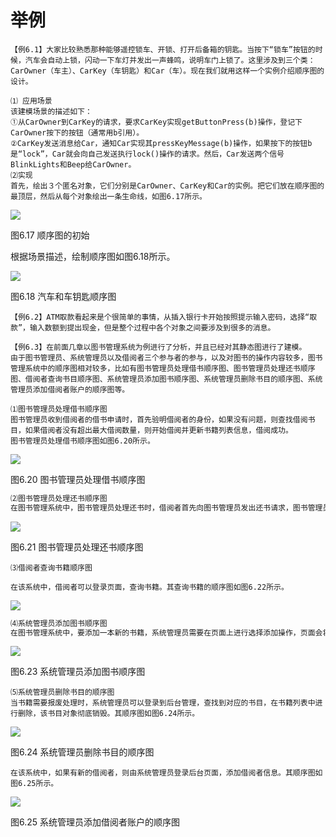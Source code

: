 # 举例




```
【例6.1】大家比较熟悉那种能够遥控锁车、开锁、打开后备箱的钥匙。当按下“锁车”按钮的时候，汽车会自动上锁，闪动一下车灯并发出一声蜂鸣，说明车门上锁了。这里涉及到三个类：CarOwner（车主）、CarKey（车钥匙）和Car（车）。现在我们就用这样一个实例介绍顺序图的设计。 
```



```
⑴ 应用场景
该建模场景的描述如下：
①从CarOwner到CarKey的请求，要求CarKey实现getButtonPress(b)操作，登记下CarOwner按下的按钮（通常用b引用）。
②CarKey发送消息给Car，通知Car实现其pressKeyMessage(b)操作，如果按下的按钮b是“lock”，Car就会向自己发送执行lock()操作的请求。然后，Car发送两个信号BlinkLights和Beep给CarOwner。 
⑵实现
首先，绘出３个匿名对象，它们分别是CarOwner、CarKey和Car的实例。把它们放在顺序图的最顶层，然后从每个对象绘出一条生命线，如图6.17所示。 

```

![](https://img1.zlogs.net/20/20200117211400.png)

图6.17  顺序图的初始 

根据场景描述，绘制顺序图如图6.18所示。 

![](https://img1.zlogs.net/20/20200117211401.png)



图6.18  汽车和车钥匙顺序图 

```
【例6.2】ATM取款看起来是个很简单的事情，从插入银行卡开始按照提示输入密码，选择“取款”，输入数额到提出现金，但是整个过程中各个对象之间要涉及到很多的消息。 

```

```
【例6.3】在前面几章以图书管理系统为例进行了分析，并且已经对其静态图进行了建模。
由于图书管理员、系统管理员以及借阅者三个参与者的参与，以及对图书的操作内容较多，图书管理系统中的顺序图相对较多，比如有图书管理员处理借书顺序图、图书管理员处理还书顺序图、借阅者查询书目顺序图、系统管理员添加图书顺序图、系统管理员删除书目的顺序图、系统管理员添加借阅者账户的顺序图等。 

```



```
⑴图书管理员处理借书顺序图
图书管理员收到借阅者的借书申请时，首先验明借阅者的身份，如果没有问题，则查找借阅书目，如果借阅者没有超出最大借阅数量，则开始借阅并更新书籍列表信息，借阅成功。
图书管理员处理借书顺序图如图6.20所示。 

```

![](https://img1.zlogs.net/20/20200117211402.png)

图6.20 图书管理员处理借书顺序图 

```sql
⑵图书管理员处理还书顺序图
在图书管理系统中，图书管理员处理还书时，借阅者首先向图书管理员发出还书请求，图书管理员将读者的信息和所要还的书籍信息发送到数据库，由系统检查用户的合法性，当借阅者的信息和书籍的信息都得到确认后，工作人员修改书籍信息和借阅者信息，将结果显示处理，完成还书操作，其顺序图如图6.21所示。 

```

![](https://img1.zlogs.net/20/20200117211403.png)



图6.21 图书管理员处理还书顺序图 



```
⑶借阅者查询书籍顺序图

在该系统中，借阅者可以登录页面，查询书籍。其查询书籍的顺序图如图6.22所示。 

```



![](https://img1.zlogs.net/20/20200117211404.png)





```sql
⑷系统管理员添加图书顺序图
在图书管理系统中，要添加一本新的书籍，系统管理员需要在页面上进行选择添加操作，页面会将管理员的请求发送到书目中进行搜索，该书是够为新书，如果为真则将其加入书籍列表中。具体的顺序图如图6.23所示。 

```



![](https://img1.zlogs.net/20/20200117211405.png)



图6.23  系统管理员添加图书顺序图 



```
⑸系统管理员删除书目的顺序图
当书籍需要报废处理时，系统管理员可以登录到后台管理，查找到对应的书目，在书籍列表中进行删除，该书目对象彻底销毁。其顺序图如图6.24所示。 

```

![](https://img1.zlogs.net/20/20200117211406.png)

图6.24  系统管理员删除书目的顺序图 



```
在该系统中，如果有新的借阅者，则由系统管理员登录后台页面，添加借阅者信息。其顺序图如图6.25所示。 

```

![](https://img1.zlogs.net/20/20200117211407.png)

图6.25  系统管理员添加借阅者账户的顺序图 







































